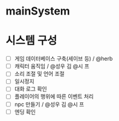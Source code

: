 # mainSystem

# 시스템 구성

- [ ]  게임 데이터베이스 구축(세이브 등) / @herb
- [ ]  캐릭터 움직임 / @성우 김 @시 프
- [ ]  소리 조절 및 언어 조절
- [ ]  일시정지
- [ ]  대화 로그 확인
- [ ]  플레이어의 행위에 따른 이벤트 처리
- [ ]  npc 만들기 / @성우 김 @시 프
- [ ]  엔딩 확인
